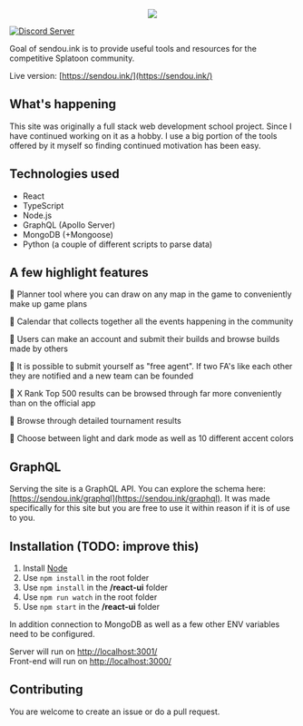 <p align="center">
<img src="https://github.com/Sendouc/sendou-ink/blob/master/sink-squid.png">
</p>

[![Discord Server](https://discordapp.com/api/guilds/299182152161951744/embed.png)](https://discord.gg/sendou)

Goal of sendou.ink is to provide useful tools and resources for the competitive Splatoon community.

Live version: [https://sendou.ink/](https://sendou.ink/)

## What's happening

This site was originally a full stack web development school project. Since I have continued working on it as a hobby. I use a big portion of the tools offered by it myself so finding continued motivation has been easy.

## Technologies used

- React
- TypeScript
- Node.js
- GraphQL (Apollo Server)
- MongoDB (+Mongoose)
- Python (a couple of different scripts to parse data)

## A few highlight features

🦑 Planner tool where you can draw on any map in the game to conveniently make up game plans

🦑 Calendar that collects together all the events happening in the community

🦑 Users can make an account and submit their builds and browse builds made by others

🦑 It is possible to submit yourself as "free agent". If two FA's like each other they are notified and a new team can be founded

🦑 X Rank Top 500 results can be browsed through far more conveniently than on the official app

🦑 Browse through detailed tournament results

🦑 Choose between light and dark mode as well as 10 different accent colors

## GraphQL

Serving the site is a GraphQL API. You can explore the schema here: [https://sendou.ink/graphql](https://sendou.ink/graphql). It was made specifically for this site but you are free to use it within reason if it is of use to you.

## Installation (TODO: improve this)

1. Install [Node](https://nodejs.org/en/)
2. Use `npm install` in the root folder
3. Use `npm install` in the **/react-ui** folder
4. Use `npm run watch` in the root folder
5. Use `npm start` in the **/react-ui** folder

In addition connection to MongoDB as well as a few other ENV variables need to be configured.

Server will run on [http://localhost:3001/](http://localhost:3001/)  
Front-end will run on [http://localhost:3000/](http://localhost:3000/)

## Contributing

You are welcome to create an issue or do a pull request.
